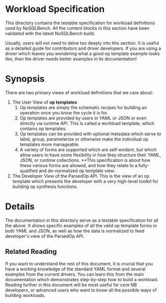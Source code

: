 # Workload Specification

This directory contains the testable specification for workload definitions used by NoSQLBench.
All the content blocks in this section have been validated with the latest NoSQLBench build.

Usually, users will not need to delve too deeply into this section. It is useful as a detailed
guide for contributors and driver developers. If you are using a driver which leaves you
wondering what a good op template example looks like, then the driver needs better examples in
its documentation!

# Synopsis

There are two primary views of workload definitions that we care about:

1. The User View of **op templates**
   1. Op templates are simply the schematic recipes for building an operation once you know the
      cycle it is for.
   2. Op templates are provided by users in YAML or JSON or even directly via runtime API. This
      is called a workload template, which contains op templates.
   3. Op templates can be provided with optional metadata which serve to label, group,
      parameterize or otherwise make the individual op templates more manageable.
   4. A variety of forms are supported which are self-evident, but which allow users to have
      some flexibility in how they structure their YAML, JSON, or runtime collections. **This
      specification is about how these various forms are allowed, and how they relate to a
      fully-qualified and de-normalized op template view.
2. The Developer View of the ParsedOp API. This is the view of an op template which presents the
   developer with a very high-level toolkit for building op synthesis functions.

# Details

The documentation in this directory serve as a testable specification for all the above. It
shows specific examples of all the valid op template forms in both YAML and JSON, as well as how
the data is normalized to feed developer's view of the ParsedOp API.

## Related Reading

If you want to understand the rest of this document, it is crucial that you have a working knowledge
of the standard YAML format and several examples from the current drivers. You can learn this from
the main documentation which demonstrates step-by-step how to build a workload. Reading further in
this document will be most useful for core NB developers, or advanced users who want to know all
the possible ways of building workloads.

